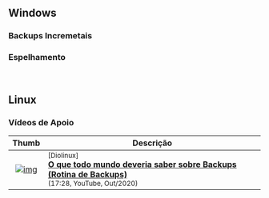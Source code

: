 


## Windows

### Backups Incremetais


### Espelhamento

&nbsp;

## Linux

### Vídeos de Apoio

| Thumb | Descrição |
| :-: | --- |
| [![img](https://img.youtube.com/vi/21Q-W28thnk/default.jpg)](https://www.youtube.com/watch?v=21Q-W28thnk) | <sup>[Diolinux]</sup><br>[__O que todo mundo deveria saber sobre Backups (Rotina de Backups)__](https://www.youtube.com/watch?v=21Q-W28thnk)<br><sub>(17:28, YouTube, Out/2020)</sub>

&nbsp;
